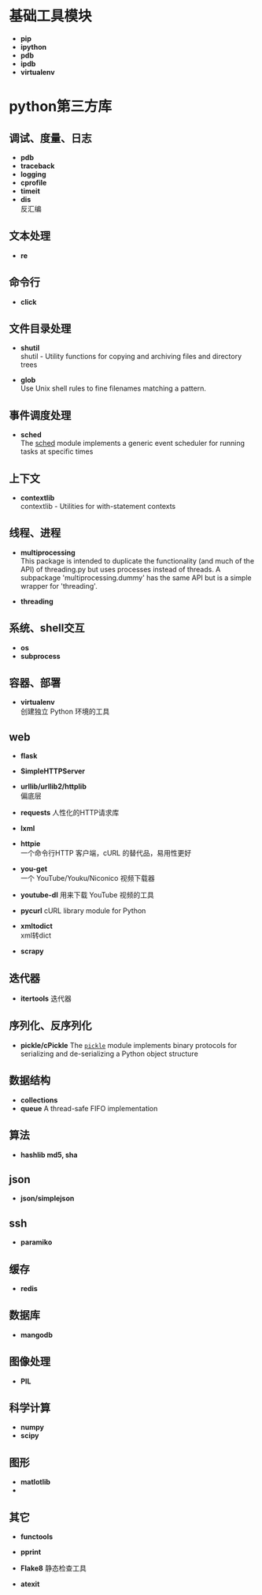
# 基础工具模块
+ **pip**
+ **ipython**
+ **pdb**
+ **ipdb**
+ **virtualenv**

# python第三方库
## 调试、度量、日志
+  **pdb**
+  **traceback**
+  **logging**
+  **cprofile**
+  **timeit**
+ **dis**  
  反汇编

## 文本处理
+  **re**

## 命令行   
+ **click**  

## 文件目录处理
+ **shutil**     
  shutil - Utility functions for copying and archiving files and directory trees  
 
 +  **glob**  
  Use Unix shell rules to fine filenames matching a pattern.

## 事件调度处理   
+ **sched**  
  The [sched](https://pymotw.com/2/sched/index.html#module-sched "sched: Generic event scheduler.") module implements a generic event scheduler for running tasks at specific times  

## 上下文  
+ **contextlib**    
  contextlib - Utilities for with-statement contexts  

## 线程、进程  
+ **multiprocessing**   
  This package is intended to duplicate the functionality (and much of
  the API) of threading.py but uses processes instead of threads.  A
  subpackage 'multiprocessing.dummy' has the same API but is a simple
   wrapper for 'threading'.  

+  **threading** 


## 系统、shell交互
+  **os**
+  **subprocess**  

## 容器、部署
+ **virtualenv**  
  创建独立 Python 环境的工具

## web
+ **flask**  

+  **SimpleHTTPServer** 
 
+ **urllib/urllib2/httplib**  
  偏底层
  
+  **requests**
  人性化的HTTP请求库

+ **lxml**

+  **httpie**  
  一个命令行HTTP 客户端，cURL 的替代品，易用性更好

+  **you-get**  
  一个 YouTube/Youku/Niconico 视频下载器  
  
+  **youtube-dl**
  用来下载 YouTube 视频的工具

+ **pycurl**
     cURL library module for Python

+ **xmltodict**   
  xml转dict
  
+ **scrapy** 

## 迭代器    
+  **itertools**
  迭代器

## 序列化、反序列化
+  **pickle/cPickle**
  The [`pickle`](https://docs.python.org/3/library/pickle.html#module-pickle "pickle: Convert Python objects to streams of bytes and back.") module implements binary protocols for serializing and de-serializing a Python object structure

## 数据结构
+  **collections** 
+  **queue**
 A thread-safe FIFO implementation

## 算法
+ **hashlib md5, sha**   

## json
+ **json/simplejson**  

## ssh
+ **paramiko**

## 缓存
+ **redis**

## 数据库
+ **mangodb**

## 图像处理
+ **PIL**  

## 科学计算
+ **numpy**
+  **scipy**

## 图形
+ **matlotlib**
+ 
## 其它
+ **functools**
 
 
+  **pprint**  

+  **Flake8**
    静态检查工具

+ **atexit**
<!--stackedit_data:
eyJoaXN0b3J5IjpbLTE0NTI5MjAwNjksODk5NzE4MjY2LDczMD
k5ODExNl19
-->